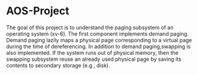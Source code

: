 # AOS-Project
The goal of this project is to understand the paging subsystem of an operating system (xv-6). The first component implements demand paging. Demand paging lazily maps a physical page corresponding to a virtual page during the time of dereferencing. In addition to demand paging,swapping is also implemented. If the system runs out of physical memory, then the swapping subsystem reuse an already used physical page by saving its contents to secondary storage (e.g., disk).
